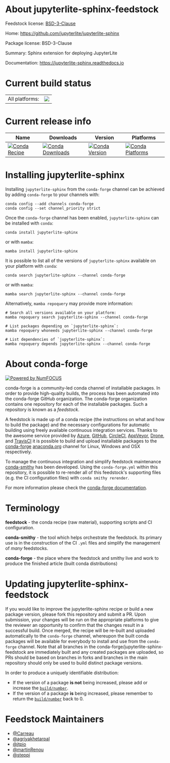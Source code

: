 About jupyterlite-sphinx-feedstock
==================================

Feedstock license: [BSD-3-Clause](https://github.com/conda-forge/jupyterlite-sphinx-feedstock/blob/main/LICENSE.txt)

Home: https://github.com/jupyterlite/jupyterlite-sphinx

Package license: BSD-3-Clause

Summary: Sphinx extension for deploying JupyterLite

Documentation: https://jupyterlite-sphinx.readthedocs.io

Current build status
====================


<table><tr><td>All platforms:</td>
    <td>
      <a href="https://dev.azure.com/conda-forge/feedstock-builds/_build/latest?definitionId=19163&branchName=main">
        <img src="https://dev.azure.com/conda-forge/feedstock-builds/_apis/build/status/jupyterlite-sphinx-feedstock?branchName=main">
      </a>
    </td>
  </tr>
</table>

Current release info
====================

| Name | Downloads | Version | Platforms |
| --- | --- | --- | --- |
| [![Conda Recipe](https://img.shields.io/badge/recipe-jupyterlite--sphinx-green.svg)](https://anaconda.org/conda-forge/jupyterlite-sphinx) | [![Conda Downloads](https://img.shields.io/conda/dn/conda-forge/jupyterlite-sphinx.svg)](https://anaconda.org/conda-forge/jupyterlite-sphinx) | [![Conda Version](https://img.shields.io/conda/vn/conda-forge/jupyterlite-sphinx.svg)](https://anaconda.org/conda-forge/jupyterlite-sphinx) | [![Conda Platforms](https://img.shields.io/conda/pn/conda-forge/jupyterlite-sphinx.svg)](https://anaconda.org/conda-forge/jupyterlite-sphinx) |

Installing jupyterlite-sphinx
=============================

Installing `jupyterlite-sphinx` from the `conda-forge` channel can be achieved by adding `conda-forge` to your channels with:

```
conda config --add channels conda-forge
conda config --set channel_priority strict
```

Once the `conda-forge` channel has been enabled, `jupyterlite-sphinx` can be installed with `conda`:

```
conda install jupyterlite-sphinx
```

or with `mamba`:

```
mamba install jupyterlite-sphinx
```

It is possible to list all of the versions of `jupyterlite-sphinx` available on your platform with `conda`:

```
conda search jupyterlite-sphinx --channel conda-forge
```

or with `mamba`:

```
mamba search jupyterlite-sphinx --channel conda-forge
```

Alternatively, `mamba repoquery` may provide more information:

```
# Search all versions available on your platform:
mamba repoquery search jupyterlite-sphinx --channel conda-forge

# List packages depending on `jupyterlite-sphinx`:
mamba repoquery whoneeds jupyterlite-sphinx --channel conda-forge

# List dependencies of `jupyterlite-sphinx`:
mamba repoquery depends jupyterlite-sphinx --channel conda-forge
```


About conda-forge
=================

[![Powered by
NumFOCUS](https://img.shields.io/badge/powered%20by-NumFOCUS-orange.svg?style=flat&colorA=E1523D&colorB=007D8A)](https://numfocus.org)

conda-forge is a community-led conda channel of installable packages.
In order to provide high-quality builds, the process has been automated into the
conda-forge GitHub organization. The conda-forge organization contains one repository
for each of the installable packages. Such a repository is known as a *feedstock*.

A feedstock is made up of a conda recipe (the instructions on what and how to build
the package) and the necessary configurations for automatic building using freely
available continuous integration services. Thanks to the awesome service provided by
[Azure](https://azure.microsoft.com/en-us/services/devops/), [GitHub](https://github.com/),
[CircleCI](https://circleci.com/), [AppVeyor](https://www.appveyor.com/),
[Drone](https://cloud.drone.io/welcome), and [TravisCI](https://travis-ci.com/)
it is possible to build and upload installable packages to the
[conda-forge](https://anaconda.org/conda-forge) [anaconda.org](https://anaconda.org/)
channel for Linux, Windows and OSX respectively.

To manage the continuous integration and simplify feedstock maintenance
[conda-smithy](https://github.com/conda-forge/conda-smithy) has been developed.
Using the ``conda-forge.yml`` within this repository, it is possible to re-render all of
this feedstock's supporting files (e.g. the CI configuration files) with ``conda smithy rerender``.

For more information please check the [conda-forge documentation](https://conda-forge.org/docs/).

Terminology
===========

**feedstock** - the conda recipe (raw material), supporting scripts and CI configuration.

**conda-smithy** - the tool which helps orchestrate the feedstock.
                   Its primary use is in the construction of the CI ``.yml`` files
                   and simplify the management of *many* feedstocks.

**conda-forge** - the place where the feedstock and smithy live and work to
                  produce the finished article (built conda distributions)


Updating jupyterlite-sphinx-feedstock
=====================================

If you would like to improve the jupyterlite-sphinx recipe or build a new
package version, please fork this repository and submit a PR. Upon submission,
your changes will be run on the appropriate platforms to give the reviewer an
opportunity to confirm that the changes result in a successful build. Once
merged, the recipe will be re-built and uploaded automatically to the
`conda-forge` channel, whereupon the built conda packages will be available for
everybody to install and use from the `conda-forge` channel.
Note that all branches in the conda-forge/jupyterlite-sphinx-feedstock are
immediately built and any created packages are uploaded, so PRs should be based
on branches in forks and branches in the main repository should only be used to
build distinct package versions.

In order to produce a uniquely identifiable distribution:
 * If the version of a package **is not** being increased, please add or increase
   the [``build/number``](https://docs.conda.io/projects/conda-build/en/latest/resources/define-metadata.html#build-number-and-string).
 * If the version of a package **is** being increased, please remember to return
   the [``build/number``](https://docs.conda.io/projects/conda-build/en/latest/resources/define-metadata.html#build-number-and-string)
   back to 0.

Feedstock Maintainers
=====================

* [@Carreau](https://github.com/Carreau/)
* [@agriyakhetarpal](https://github.com/agriyakhetarpal/)
* [@jtpio](https://github.com/jtpio/)
* [@martinRenou](https://github.com/martinRenou/)
* [@steppi](https://github.com/steppi/)

